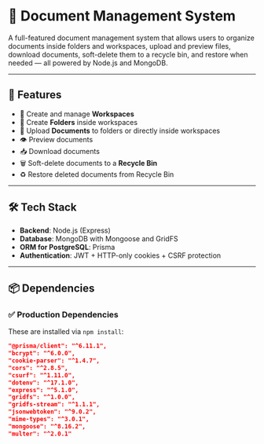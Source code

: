 # 📂 Document Management System

A full-featured document management system that allows users to organize documents inside folders and workspaces, upload and preview files, download documents, soft-delete them to a recycle bin, and restore when needed — all powered by Node.js and MongoDB.

---

## 🚀 Features

- 🏢 Create and manage **Workspaces**
- 📁 Create **Folders** inside workspaces
- 📄 Upload **Documents** to folders or directly inside workspaces
- 👁️ Preview documents
- 📥 Download documents
- 🗑️ Soft-delete documents to a **Recycle Bin**
- ♻️ Restore deleted documents from Recycle Bin

---

## 🛠️ Tech Stack

- **Backend**: Node.js (Express)
- **Database**: MongoDB with Mongoose and GridFS
- **ORM for PostgreSQL**: Prisma
- **Authentication**: JWT + HTTP-only cookies + CSRF protection

---

## 📦 Dependencies

### ✅ Production Dependencies
These are installed via `npm install`:

```json
"@prisma/client": "^6.11.1",
"bcrypt": "^6.0.0",
"cookie-parser": "^1.4.7",
"cors": "^2.8.5",
"csurf": "^1.11.0",
"dotenv": "^17.1.0",
"express": "^5.1.0",
"gridfs": "^1.0.0",
"gridfs-stream": "^1.1.1",
"jsonwebtoken": "^9.0.2",
"mime-types": "^3.0.1",
"mongoose": "^8.16.2",
"multer": "^2.0.1"
